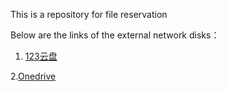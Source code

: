 This is a repository for file reservation

Below are the links of the external network disks：

1. [123云盘](https://www.123pan.com/s/fj5A-BLCxd.html)

2.[Onedrive](https://vc256-my.sharepoint.com/:f:/g/personal/snove_vc256_onmicrosoft_com/EtTwHrzTmj1Glor9-7L8OVgBJQzbPOck60agZJPMU0-Qvw?e=jJgFSn)
